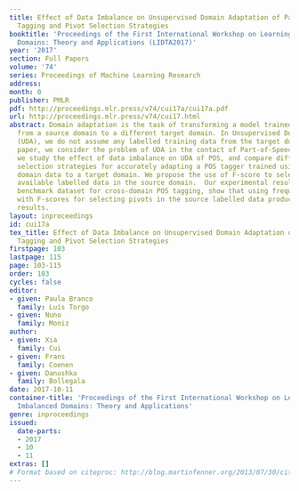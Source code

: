 ```yaml
---
title: Effect of Data Imbalance on Unsupervised Domain Adaptation of Part-of-Speech
  Tagging and Pivot Selection Strategies
booktitle: 'Proceedings of the First International Workshop on Learning with Imbalanced
  Domains: Theory and Applications (LIDTA2017)'
year: '2017'
section: Full Papers
volume: '74'
series: Proceedings of Machine Learning Research
address: 
month: 0
publisher: PMLR
pdf: http://proceedings.mlr.press/v74/cui17a/cui17a.pdf
url: http://proceedings.mlr.press/v74/cui17.html
abstract: Domain adaptation is the task of transforming a model trained using data
  from a source domain to a different target domain. In Unsupervised Domain Adaptation
  (UDA), we do not assume any labelled training data from the target domain. In this
  paper, we consider the problem of UDA in the contact of Part-of-Speech (POS).  Specifically,
  we study the effect of data imbalance on UDA of POS, and compare different pivot
  selection strategies for accurately adapting a POS tagger trained using some source
  domain data to a target domain. We propose the use of F-score to select pivots using
  available labelled data in the source domain.  Our experimental results on using
  benchmark dataset for cross-domain POS tagging, show that using frequency combined
  with F-scores for selecting pivots in the source labelled data produces the best
  results.
layout: inproceedings
id: cui17a
tex_title: Effect of Data Imbalance on Unsupervised Domain Adaptation of Part-of-Speech
  Tagging and Pivot Selection Strategies
firstpage: 103
lastpage: 115
page: 103-115
order: 103
cycles: false
editor:
- given: Paula Branco
  family: Luís Torgo
- given: Nuno
  family: Moniz
author:
- given: Xia
  family: Cui
- given: Frans
  family: Coenen
- given: Danushka
  family: Bollegala
date: 2017-10-11
container-title: 'Proceedings of the First International Workshop on Learning with
  Imbalanced Domains: Theory and Applications'
genre: inproceedings
issued:
  date-parts:
  - 2017
  - 10
  - 11
extras: []
# Format based on citeproc: http://blog.martinfenner.org/2013/07/30/citeproc-yaml-for-bibliographies/
---
```

